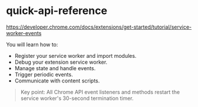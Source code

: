 # quick-api-reference

https://developer.chrome.com/docs/extensions/get-started/tutorial/service-worker-events

You will learn how to:

- Register your service worker and import modules.
- Debug your extension service worker.
- Manage state and handle events.
- Trigger periodic events.
- Communicate with content scripts.

> Key point: All Chrome API event listeners and methods restart the service worker's 30-second termination timer.
